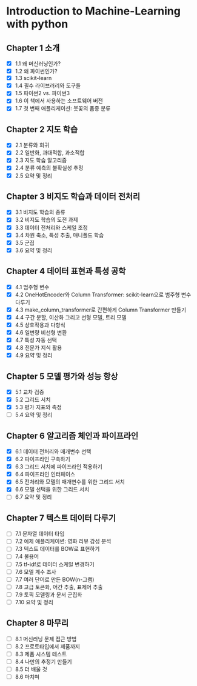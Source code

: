 # Introduction to Machine-Learning with python
## Chapter 1 소개
- [X] 1.1 왜 머신러닝인가?
- [X] 1.2 왜 파이썬인가?
- [X] 1.3 scikit-learn
- [X] 1.4 필수 라이브러리와 도구들
- [X] 1.5 파이썬2 vs. 파이썬3
- [X] 1.6 이 책에서 사용하는 소프트웨어 버전
- [X] 1.7 첫 번째 애플리케이션: 붓꽃의 품종 분류
## Chapter 2 지도 학습
- [X] 2.1 분류와 회귀
- [X] 2.2 일반화, 과대적합, 과소적합
- [X] 2.3 지도 학습 알고리즘
- [X] 2.4 분류 예측의 불확실성 추정
- [X] 2.5 요약 및 정리
## Chapter 3 비지도 학습과 데이터 전처리
- [X] 3.1 비지도 학습의 종류
- [X] 3.2 비지도 학습의 도전 과제
- [X] 3.3 데이터 전처리와 스케일 조정
- [X] 3.4 차원 축소, 특성 추출, 매니폴드 학습
- [X] 3.5 군집
- [X] 3.6 요약 및 정리
## Chapter 4 데이터 표현과 특성 공학
- [X] 4.1 범주형 변수
- [X] 4.2 OneHotEncoder와 Column Transformer: scikit-learn으로 범주형 변수 다루기
- [X] 4.3 make_column_transformer로 간편하게 Column Transformer 만들기
- [X] 4.4 구간 분할, 이산화 그리고 선형 모델, 트리 모델
- [X] 4.5 상호작용과 다항식
- [X] 4.6 일변량 비선형 변환
- [X] 4.7 특성 자동 선택
- [X] 4.8 전문가 지식 활용
- [X] 4.9 요약 및 정리
## Chapter 5 모델 평가와 성능 항상
- [X] 5.1 교차 검증
- [X] 5.2 그리드 서치
- [X] 5.3 평가 지표와 측정
- [ ] 5.4 요약 및 정리
## Chapter 6 알고리즘 체인과 파이프라인
- [X] 6.1 데이터 전처리와 매개변수 선택
- [X] 6.2 파이프라인 구축하기
- [X] 6.3 그리드 서치에 파이프라인 적용하기
- [X] 6.4 파이프라인 인터페이스
- [X] 6.5 전처리와 모델의 매개변수를 위한 그리드 서치
- [X] 6.6 모델 선택을 위한 그리드 서치
- [ ] 6.7 요약 및 정리
## Chapter 7 텍스트 데이터 다루기
- [ ] 7.1 문자열 데이터 타입
- [ ] 7.2 예제 애플리케이쎤: 영화 리뷰 감성 분석
- [ ] 7.3 텍스트 데이터를 BOW로 표현하기
- [ ] 7.4 불용어
- [ ] 7.5 tf-idf로 데이터 스케일 변경하기
- [ ] 7.6 모델 계수 조사
- [ ] 7.7 여러 단어로 만든 BOW(n-그램)
- [ ] 7.8 고급 토큰화, 어간 추출, 표제어 추출
- [ ] 7.9 토픽 모델링과 문서 군집화
- [ ] 7.10 요약 및 정리
## Chapter 8 마무리
- [ ] 8.1 머신러닝 문제 접근 방법
- [ ] 8.2 프로토타입에서 제품까지
- [ ] 8.3 제품 시스템 테스트
- [ ] 8.4 나만의 추정기 만들기
- [ ] 8.5 더 배울 것
- [ ] 8.6 마치며
